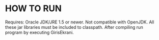 # HOW TO RUN
Requires: Oracle JDK/JRE 1.5 or newer.
Not compatible with OpenJDK.
All these jar libraries must be included to classpath.
After compiling run program by executing GirisEkrani.
